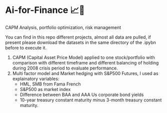 # Ai-for-Finance 📈🤖
CAPM Analysis, portfolio optimization, risk management

You can find in this repo different projects, almost all data are pulled, if present please download the datasets in the same directory of the .ipybn before to execute it.
1. CAPM (Capital Asset Price Model) applied to one stock/portfolio with comparison with different timeframe and different balancing of holding during 2008 crisis period to evaluate performance.
2. Multi factor model and Market hedging with S&P500 Futures, I used as explainatory variables:
    * HML, SMB from Fama French
    * S&P500 as market index
    * Difference between BAA and AAA Us corporate bond yields
    * 10-year treasury constant maturity minus 3-month treasury constant maturity.
